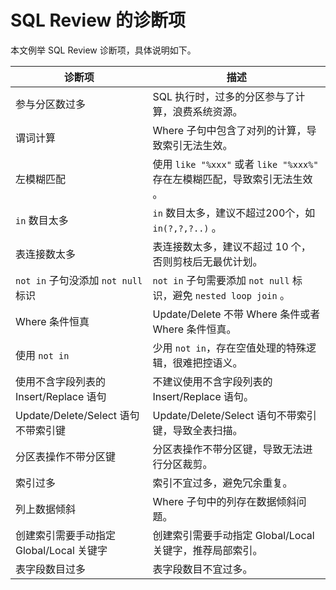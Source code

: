 # SQL Review 的诊断项

本文例举 SQL Review 诊断项，具体说明如下。

|                          诊断项                |                             描述                                   |
|-----------------------------------------------|-------------------------------------------------------------------|
| 参与分区数过多                                  | SQL 执行时，过多的分区参与了计算，浪费系统资源。                             |
| 谓词计算                                       |Where 子句中包含了对列的计算，导致索引无法生效。                            |
|左模糊匹配                                      |使用 `like "%xxx"` 或者 `like "%xxx%"` 存在左模糊匹配，导致索引无法生效 。          |
|`in` 数目太多                                      |`in` 数目太多，建议不超过200个，如 `in(?,?,?..)` 。                         |
|表连接数太多                                     |表连接数太多，建议不超过 10 个，否则剪枝后无最优计划。                        |
|`not in` 子句没添加 `not null` 标识                    |`not in` 子句需要添加 `not null` 标识，避免 `nested loop join` 。                |
|Where 条件恒真                                   |Update/Delete 不带 Where 条件或者 Where 条件恒真。                          |
|使用 `not in`                                     |少用 `not in`，存在空值处理的特殊逻辑，很难把控语义。                          |
|使用不含字段列表的 Insert/Replace 语句              |不建议使用不含字段列表的 Insert/Replace 语句。                             |
|Update/Delete/Select 语句不带索引键               | Update/Delete/Select 语句不带索引键，导致全表扫描。                       |
|分区表操作不带分区键                              |分区表操作不带分区键，导致无法进行分区裁剪。                              |
|索引过多                                        |索引不宜过多，避免冗余重复。                                             |
|列上数据倾斜                                     | Where 子句中的列存在数据倾斜问题。                                     |
|创建索引需要手动指定 Global/Local 关键字             |创建索引需要手动指定 Global/Local 关键字，推荐局部索引。                     |
|表字段数目过多                                   |表字段数目不宜过多。                                                   |
